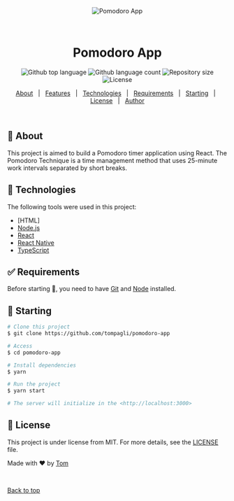 <div align="center" id="top"> 
  <img src="./.github/app.gif" alt="Pomodoro App" />

  &#xa0;

  <!-- <a href="https://pomodoroapp.netlify.app">Demo</a> -->
</div>

<h1 align="center">Pomodoro App</h1>

<p align="center">
  <img alt="Github top language" src="https://img.shields.io/github/languages/top/tompagli/pomodoro-app?color=56BEB8">

  <img alt="Github language count" src="https://img.shields.io/github/languages/count/tompagli/pomodoro-app?color=56BEB8">

  <img alt="Repository size" src="https://img.shields.io/github/repo-size/tompagli/pomodoro-app?color=56BEB8">

  <img alt="License" src="https://img.shields.io/github/license/tompagli/pomodoro-app?color=56BEB8">

  <!-- <img alt="Github issues" src="https://img.shields.io/github/issues/tompagli/pomodoro-app?color=56BEB8" /> -->

  <!-- <img alt="Github forks" src="https://img.shields.io/github/forks/tompagli/pomodoro-app?color=56BEB8" /> -->

  <!-- <img alt="Github stars" src="https://img.shields.io/github/stars/tompagli/pomodoro-app?color=56BEB8" /> -->
</p>

<!-- Status -->

<!-- <h4 align="center"> 
	🚧  Pomodoro App 🚀 Under construction...  🚧
</h4> 

<hr> -->

<p align="center">
  <a href="#dart-about">About</a> &#xa0; | &#xa0; 
  <a href="#sparkles-features">Features</a> &#xa0; | &#xa0;
  <a href="#rocket-technologies">Technologies</a> &#xa0; | &#xa0;
  <a href="#white_check_mark-requirements">Requirements</a> &#xa0; | &#xa0;
  <a href="#checkered_flag-starting">Starting</a> &#xa0; | &#xa0;
  <a href="#memo-license">License</a> &#xa0; | &#xa0;
  <a href="https://github.com/tompagli" target="_blank">Author</a>
</p>

<br>

## :dart: About ##

This project is aimed to build a Pomodoro timer application using React. The Pomodoro Technique is a time management method that uses 25-minute work intervals separated by short breaks.

## :rocket: Technologies ##

The following tools were used in this project:

- [HTML]
- [Node.js](https://nodejs.org/en/)
- [React](https://pt-br.reactjs.org/)
- [React Native](https://reactnative.dev/)
- [TypeScript](https://www.typescriptlang.org/)

## :white_check_mark: Requirements ##

Before starting :checkered_flag:, you need to have [Git](https://git-scm.com) and [Node](https://nodejs.org/en/) installed.

## :checkered_flag: Starting ##

```bash
# Clone this project
$ git clone https://github.com/tompagli/pomodoro-app

# Access
$ cd pomodoro-app

# Install dependencies
$ yarn

# Run the project
$ yarn start

# The server will initialize in the <http://localhost:3000>
```

## :memo: License ##

This project is under license from MIT. For more details, see the [LICENSE](LICENSE.md) file.


Made with :heart: by <a href="https://github.com/tompagli" target="_blank">Tom</a>

&#xa0;

<a href="#top">Back to top</a>
